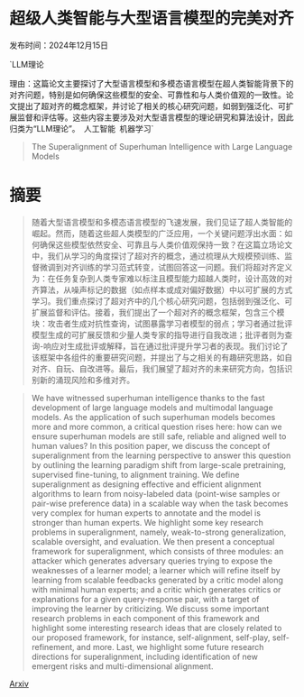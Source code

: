 # 超级人类智能与大型语言模型的完美对齐

发布时间：2024年12月15日

`LLM理论

理由：这篇论文主要探讨了大型语言模型和多模态语言模型在超人类智能背景下的对齐问题，特别是如何确保这些模型的安全、可靠性和与人类价值观的一致性。论文提出了超对齐的概念框架，并讨论了相关的核心研究问题，如弱到强泛化、可扩展监督和评估等。这些内容主要涉及对大型语言模型的理论研究和算法设计，因此归类为“LLM理论”。` `人工智能` `机器学习`

> The Superalignment of Superhuman Intelligence with Large Language Models

# 摘要

> 随着大型语言模型和多模态语言模型的飞速发展，我们见证了超人类智能的崛起。然而，随着这些超人类模型的广泛应用，一个关键问题浮出水面：如何确保这些模型依然安全、可靠且与人类价值观保持一致？在这篇立场论文中，我们从学习的角度探讨了超对齐的概念，通过梳理从大规模预训练、监督微调到对齐训练的学习范式转变，试图回答这一问题。我们将超对齐定义为：在任务复杂到人类专家难以标注且模型能力超越人类时，设计高效的对齐算法，从噪声标记的数据（如点样本或成对偏好数据）中以可扩展的方式学习。我们重点探讨了超对齐中的几个核心研究问题，包括弱到强泛化、可扩展监督和评估。接着，我们提出了一个超对齐的概念框架，包含三个模块：攻击者生成对抗性查询，试图暴露学习者模型的弱点；学习者通过批评模型生成的可扩展反馈和少量人类专家的指导进行自我改进；批评者则为查询-响应对生成批评或解释，旨在通过批评提升学习者的表现。我们讨论了该框架中各组件的重要研究问题，并提出了与之相关的有趣研究思路，如自对齐、自玩、自改进等。最后，我们展望了超对齐的未来研究方向，包括识别新的涌现风险和多维对齐。

> We have witnessed superhuman intelligence thanks to the fast development of large language models and multimodal language models. As the application of such superhuman models becomes more and more common, a critical question rises here: how can we ensure superhuman models are still safe, reliable and aligned well to human values? In this position paper, we discuss the concept of superalignment from the learning perspective to answer this question by outlining the learning paradigm shift from large-scale pretraining, supervised fine-tuning, to alignment training. We define superalignment as designing effective and efficient alignment algorithms to learn from noisy-labeled data (point-wise samples or pair-wise preference data) in a scalable way when the task becomes very complex for human experts to annotate and the model is stronger than human experts. We highlight some key research problems in superalignment, namely, weak-to-strong generalization, scalable oversight, and evaluation. We then present a conceptual framework for superalignment, which consists of three modules: an attacker which generates adversary queries trying to expose the weaknesses of a learner model; a learner which will refine itself by learning from scalable feedbacks generated by a critic model along with minimal human experts; and a critic which generates critics or explanations for a given query-response pair, with a target of improving the learner by criticizing. We discuss some important research problems in each component of this framework and highlight some interesting research ideas that are closely related to our proposed framework, for instance, self-alignment, self-play, self-refinement, and more. Last, we highlight some future research directions for superalignment, including identification of new emergent risks and multi-dimensional alignment.

[Arxiv](https://arxiv.org/abs/2412.11145)